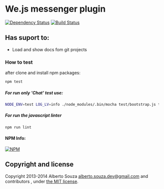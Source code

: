 # We.js messenger plugin

[![Dependency Status](https://david-dm.org/wejs/we-plugin-doc-git.png)](https://david-dm.org/wejs/we-plugin-doc-git)
[![Build Status](https://travis-ci.org/wejs/we-plugin-doc-git.svg?branch=0.3.x)](https://travis-ci.org/wejs/we-plugin-doc-git)

## Has suport to:

 - Load and show docs fom git projects

### How to test

after clone and install npm packages:

```sh
npm test
```

##### For run only 'Chat' test use:

```sh
NODE_ENV=test LOG_LV=info ./node_modules/.bin/mocha test/bootstrap.js test/**/*.test.js -g 'Chat'
```

##### For run the javascript linter

```sh
npm run lint
```

#### NPM Info:
[![NPM](https://nodei.co/npm/we-plugin-doc-git.png?downloads=true&downloadRank=true&stars=true)](https://nodei.co/npm/we-plugin-doc-git/)

## Copyright and license

Copyright 2013-2014 Alberto Souza <alberto.souza.dev@gmail.com> and contributors , under [the MIT license](LICENSE).

